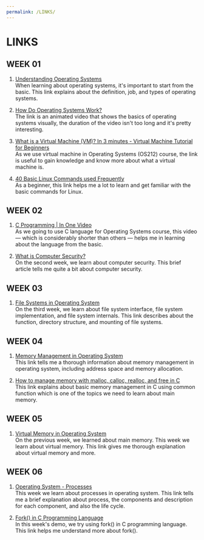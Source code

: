 ```yaml
---
permalink: /LINKS/
---
```


# LINKS
## WEEK 01

1. [Understanding Operating Systems](https://edu.gcfglobal.org/en/computerbasics/understanding-operating-systems/1/) <br>
When learning about operating systems, it's important to start from the basic. This link explains about the definition, job, and types of operating systems.

2. [How Do Operating Systems Work?](https://www.youtube.com/watch?v=GjNp0bBrjmU) <br>
The link is an animated video that shows the basics of operating systems visually, the duration of the video isn't too long and it's pretty interesting.

3. [What is a Virtual Machine (VM)? In 3 minutes - Virtual Machine Tutorial for Beginners](https://youtu.be/yIVXjl4SwVo) <br>
As we use virtual machine in Operating Systems (OS212) course, the link is useful to gain knowledge and know more about what a virtual machine is.

4. [40 Basic Linux Commands used Frequently](https://linoxide.com/essential-linux-basic-commands/) <br>
As a beginner, this link helps me a lot to learn and get familiar with the basic commands for Linux.

## WEEK 02
1. [C Programming | In One Video](https://youtu.be/3lQEunpmtRA) <br>
As we going to use C language for Operating Systems course, this video —  which is considerably shorter than others — helps me in learning about the language from the basic.

2. [What is Computer Security?](https://www.edureka.co/blog/what-is-computer-security/#SecurityPractices) <br>
On the second week, we learn about computer security. This brief article tells me quite a bit about computer security.

## WEEK 03
1. [File Systems in Operating System](https://www.geeksforgeeks.org/file-systems-in-operating-system/) <br>
On the third week, we learn about file system interface, file system implementation, and file system internals. This link describes about the function, directory structure, and mounting of file systems.

## WEEK 04
1. [Memory Management in Operating System](https://www.geeksforgeeks.org/memory-management-in-operating-system/) <br>
This link tells me a thorough information about memory management in operating system, including address space and memory allocation.

2. [How to manage memory with malloc, calloc, realloc, and free in C](https://youtu.be/lQP4X3odvHE) <br>
This link explains about basic memory management in C using common function which is one of the topics we need to learn about main memory.

## WEEK 05
1. [Virtual Memory in Operating System](https://www.geeksforgeeks.org/virtual-memory-in-operating-system/) <br>
On the previous week, we learned about main memory. This week we learn about virtual memory. This link gives me thorough explanation about virtual memory and more.

## WEEK 06
1. [Operating System - Processes](https://www.tutorialspoint.com/operating_system/os_processes.htm) <br>
This week we learn about processes in operating system. This link tells me a brief explanation about process, the components and description for each component, and also the life cycle.

2. [Fork() in C Programming Language](https://www.section.io/engineering-education/fork-in-c-programming-language/) <br>
In this week's demo, we try using fork() in C programming language. This link helps me understand more about fork().
